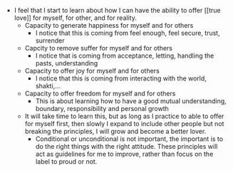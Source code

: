 - I feel that I start to learn about how I can have the ability to offer [[true love]] for myself, for other, and for reality.
    - Capacity to generate happiness for myself and for others
        - I notice that this is coming from feel enough, feel secure, trust, surrender
    - Capcity to remove suffer for myself and for others
        - I notice that is coming from acceptance, letting, handling the pasts, understanding
    - Capacity to offer joy for myself and for others
        - I notice that this is coming from interacting with the world, shakti,...
    - Capacity to offer freedom for myself and for others
        - This is about learning how to have a good mutual understanding, boundary, responsibility and personal growth
    - It will take time to learn this, but as long as I practice to able to offer for myself first, then slowly I expand to include other people but not breaking the principles, I will grow and become a better lover.
        - Conditional or unconditional is not important, the important is to do the right things with the right attitude. These principles will act as guidelines for me to improve, rather than focus on the label to proud or not. 

